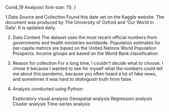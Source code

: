 Covid_19 Analysis{
  font-size: 75;
}

1.Data Source and Collection 
Found this date set on the Kaggle website. The document was produced by The University of Oxford and 
‘Our World in Data’. It is updated daily.

2. Data Content 
The dataset uses the most recent official numbers from governments and health ministries worldwide. 
Population estimates for per-capita metrics are based on the United Nations World Population Prospects. 
Income groups are based on the World Bank classification. 

3. Reason for collection 
For a long time, I couldn't decide what to choose. I chose it because I wanted to see for myself what the 
numbers could tell me about this pandemic, because you often heard a lot of fake news, and sometimes it 
was hard to distinguish truth from false.

4. Analysis conducted using Python:

    Exploratory visual analysis
    Geospatial analysis
    Regression analysis
    Cluster analysis
    Time-series analysis


